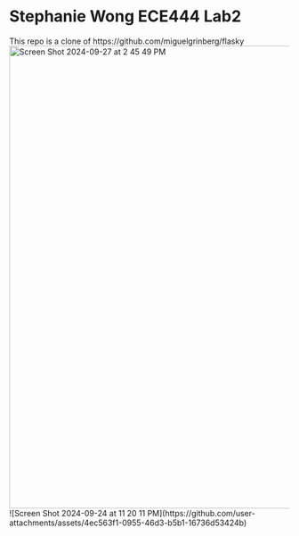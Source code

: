 <h1> Stephanie Wong ECE444 Lab2 </h1>
This repo is a clone of https://github.com/miguelgrinberg/flasky

<img width="830" alt="Screen Shot 2024-09-27 at 2 45 49 PM" src="https://github.com/user-attachments/assets/a66a7b33-40c2-4926-b253-cbc34c3d4b74">
![Screen Shot 2024-09-24 at 11 20 11 PM](https://github.com/user-attachments/assets/4ec563f1-0955-46d3-b5b1-16736d53424b)
